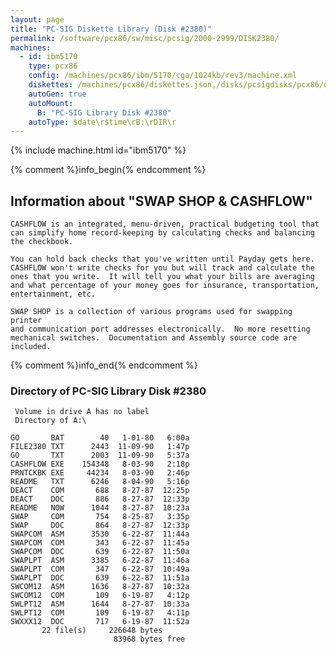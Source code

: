 ```yaml
---
layout: page
title: "PC-SIG Diskette Library (Disk #2380)"
permalink: /software/pcx86/sw/misc/pcsig/2000-2999/DISK2380/
machines:
  - id: ibm5170
    type: pcx86
    config: /machines/pcx86/ibm/5170/cga/1024kb/rev3/machine.xml
    diskettes: /machines/pcx86/diskettes.json,/disks/pcsigdisks/pcx86/diskettes.json
    autoGen: true
    autoMount:
      B: "PC-SIG Library Disk #2380"
    autoType: $date\r$time\rB:\rDIR\r
---
```


{% include machine.html id="ibm5170" %}

{% comment %}info_begin{% endcomment %}

## Information about "SWAP SHOP & CASHFLOW"

    CASHFLOW is an integrated, menu-driven, practical budgeting tool that
    can simplify home record-keeping by calculating checks and balancing
    the checkbook.
    
    You can hold back checks that you've written until Payday gets here.
    CASHFLOW won't write checks for you but will track and calculate the
    ones that you write.  It will tell you what your bills are averaging
    and what percentage of your money goes for insurance, transportation,
    entertainment, etc.
    
    SWAP SHOP is a collection of various programs used for swapping printer
    and communication port addresses electronically.  No more resetting
    mechanical switches.  Documentation and Assembly source code are
    included.
{% comment %}info_end{% endcomment %}


### Directory of PC-SIG Library Disk #2380

     Volume in drive A has no label
     Directory of A:\

    GO       BAT        40   1-01-80   6:00a
    FILE2380 TXT      2443  11-09-90   1:47p
    GO       TXT      2003  11-09-90   5:37a
    CASHFLOW EXE    154348   8-03-90   2:18p
    PRNTCKBK EXE     44234   8-03-90   2:46p
    README   TXT      6246   8-04-90   5:16p
    DEACT    COM       688   8-27-87  12:25p
    DEACT    DOC       886   8-27-87  12:33p
    README   NOW      1044   8-27-87  10:23a
    SWAP     COM       754   8-25-87   3:35p
    SWAP     DOC       864   8-27-87  12:33p
    SWAPCOM  ASM      3530   6-22-87  11:44a
    SWAPCOM  COM       343   6-22-87  11:45a
    SWAPCOM  DOC       639   6-22-87  11:50a
    SWAPLPT  ASM      3385   6-22-87  11:46a
    SWAPLPT  COM       347   6-22-87  10:49a
    SWAPLPT  DOC       639   6-22-87  11:51a
    SWCOM12  ASM      1636   8-27-87  10:32a
    SWCOM12  COM       109   6-19-87   4:12p
    SWLPT12  ASM      1644   8-27-87  10:33a
    SWLPT12  COM       109   6-19-87   4:11p
    SWXXX12  DOC       717   6-19-87  11:52a
           22 file(s)     226648 bytes
                           83968 bytes free
